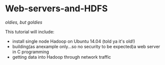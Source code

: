# Web-servers-and-HDFS

<i> oldies, but goldies</i>

This tutorial will include:

- install single node Hadoop on Ubuntu 14.04 (told ya it's old!) 
- building(as  anexample only...so no security to be expected)a web server in C programming
- getting data into Hadoop through network traffic
